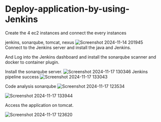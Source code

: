 # Deploy-application-by-using-Jenkins

 Create the 4 ec2 instances and connect the every instances 

 jenkins, sonarqube, tomcat, nexus
 ![Screenshot 2024-11-14 201945](https://github.com/user-attachments/assets/7cfee714-c186-4fcf-a275-0a49c5790c73)
 Connect to the Jenkins server and install the java and Jenkins.

 And Log into the Jenkins dashboard and install the sonarqube scanner and docker to container plugin. 

 Install the sonarqube server.
 ![Screenshot 2024-11-17 130346](https://github.com/user-attachments/assets/5e1d8343-062a-49b3-84bd-6107ed900f9d)
 Jenkins pipeline success
 ![Screenshot 2024-11-17 133043](https://github.com/user-attachments/assets/7ab4d0ac-d7e7-4a51-80f2-c85b67993b98)
 
 Code analysis sonarqube
 ![Screenshot 2024-11-17 123534](https://github.com/user-attachments/assets/a1424c7e-0a58-401f-a51c-9ccfbb9b01a3)

 
 ![Screenshot 2024-11-17 133944](https://github.com/user-attachments/assets/cd5980b9-1ce5-4a13-84ec-700424f64705)

  Access the application on tomcat.

  ![Screenshot 2024-11-17 123620](https://github.com/user-attachments/assets/5415d711-8146-43f5-a755-e739bbf099cf)





 
 
